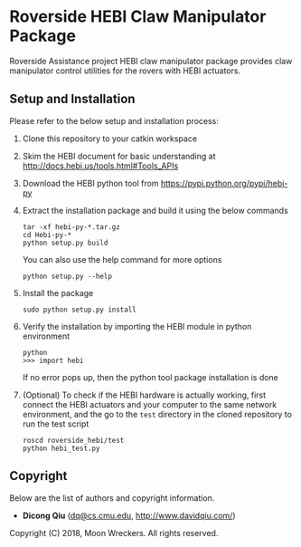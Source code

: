 # Roverside HEBI Claw Manipulator Package

Roverside Assistance project HEBI claw manipulator package provides claw
manipulator control utilities for the rovers with HEBI actuators.


## Setup and Installation

Please refer to the below setup and installation process:

1. Clone this repository to your catkin workspace

2. Skim the HEBI document for basic understanding at
   http://docs.hebi.us/tools.html#Tools_APIs

3. Download the HEBI python tool from https://pypi.python.org/pypi/hebi-py

4. Extract the installation package and build it using the below commands

   ```
   tar -xf hebi-py-*.tar.gz
   cd Hebi-py-*
   python setup.py build
   ```

   You can also use the help command for more options

   ```
   python setup.py --help
   ```

5. Install the package

   ```
   sudo python setup.py install
   ```

6. Verify the installation by importing the HEBI module in python
   environment

   ```
   python
   >>> import hebi
   ```

   If no error pops up, then the python tool package installation is done

7. (Optional) To check if the HEBI hardware is actually working, first
   connect the HEBI actuators and your computer to the same network
   environment, and the go to the `test` directory in the cloned repository
   to run the test script

   ```
   roscd roverside_hebi/test
   python hebi_test.py
   ```

## Copyright

Below are the list of authors and copyright information.

* __Dicong Qiu__ (dq@cs.cmu.edu, http://www.davidqiu.com/)

Copyright (C) 2018, Moon Wreckers. All rights reserved.
